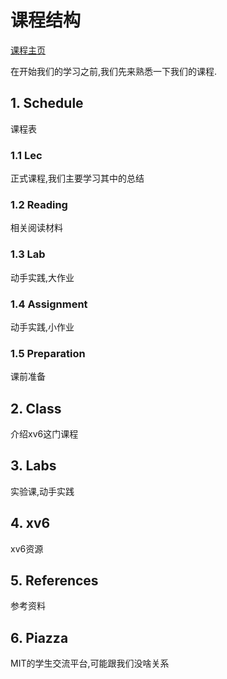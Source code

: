 # 课程结构
[课程主页](https://pdos.csail.mit.edu/6.828/2017/schedule.html)

在开始我们的学习之前,我们先来熟悉一下我们的课程.

## 1. Schedule 
课程表
 
### 1.1 Lec
正式课程,我们主要学习其中的总结

### 1.2 Reading
相关阅读材料

### 1.3 Lab
动手实践,大作业

### 1.4 Assignment
动手实践,小作业

### 1.5 Preparation
课前准备

## 2. Class
介绍xv6这门课程
    
## 3. Labs 
实验课,动手实践
    
## 4. xv6 
xv6资源
    
## 5. References
参考资料

## 6. Piazza
MIT的学生交流平台,可能跟我们没啥关系


